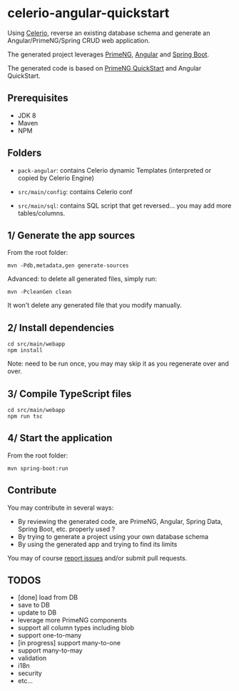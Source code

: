 # celerio-angular-quickstart

Using [Celerio](http://www.jaxio.com/documentation/celerio), reverse an existing database schema and generate an Angular/PrimeNG/Spring CRUD web application.

The generated project leverages [PrimeNG](http://primefaces.org/primeng/), [Angular](http://angular.io/) and [Spring Boot](http://projects.spring.io/spring-boot/).

The generated code is based on [PrimeNG QuickStart](https://github.com/primefaces/primeng-quickstart) and Angular QuickStart.

## Prerequisites

* JDK 8
* Maven
* NPM

## Folders

* `pack-angular`: contains Celerio dynamic Templates (interpreted or copied by Celerio Engine)

* `src/main/config`: contains Celerio conf

* `src/main/sql`: contains SQL script that get reversed... you may add more tables/columns.


## 1/ Generate the app sources

From the root folder:

    mvn -Pdb,metadata,gen generate-sources

Advanced: to delete all generated files, simply run:
    
    mvn -PcleanGen clean

It won't delete any generated file that you modify manually.

## 2/ Install dependencies

    cd src/main/webapp
    npm install

Note: need to be run once, you may may skip it as you regenerate over and over. 

## 3/ Compile TypeScript files

    cd src/main/webapp
    npm run tsc

## 4/ Start the application

From the root folder:
    
    mvn spring-boot:run


## Contribute

You may contribute in several ways:

* By reviewing the generated code, are PrimeNG, Angular, Spring Data, Spring Boot, etc.  properly used ?
* By trying to generate a project using your own database schema
* By using the generated app and trying to find its limits

You may of course [report issues](https://github.com/jaxio/celerio-angular-quickstart/issues) and/or submit pull requests.


## TODOS

* [done] load from DB
* save to DB
* update to DB
* leverage more PrimeNG components
* support all column types including blob
* support one-to-many
* [in progress] support many-to-one
* support many-to-may
* validation
* i18n
* security
* etc...